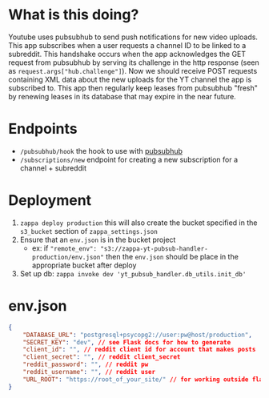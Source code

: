 # What is this doing?
Youtube uses pubsubhub to send push notifications for new video uploads. This app subscribes when a user requests a channel ID to be linked to a subreddit. This handshake occurs when the app acknowledges the GET request from pubsubhub by serving its challenge in the http response (seen as `request.args["hub.challenge"]`). Now we should receive POST requests containing XML data about the new uploads for the YT channel the app is subscribed to. This app then regularly keep leases from pubsubhub "fresh" by renewing leases in its database that may expire in the near future.

# Endpoints
* `/pubsubhub/hook` the hook to use with [pubsubhub](https://pubsubhubbub.appspot.com/subscribe)
* `/subscriptions/new` endpoint for creating a new subscription for a channel + subreddit

# Deployment
1. `zappa deploy production` this will also create the bucket specified in the `s3_bucket` section of `zappa_settings.json`
2. Ensure that an `env.json` is in the bucket project
    * ex: if `"remote_env": "s3://zappa-yt-pubsub-handler-production/env.json"` then the `env.json` should be place in the appropriate bucket after deploy
3. Set up db: `zappa invoke dev 'yt_pubsub_handler.db_utils.init_db'`

# env.json
```json
{
    "DATABASE_URL": "postgresql+psycopg2://user:pw@host/production",
    "SECRET_KEY": "dev", // see Flask docs for how to generate
    "client_id": "", // reddit client id for account that makes posts
    "client_secret": "", // reddit client_secret
    "reddit_password": "", // reddit pw
    "reddit_username": "", // reddit user
    "URL_ROOT": "https://root_of_your_site/" // for working outside flask request context
}
```